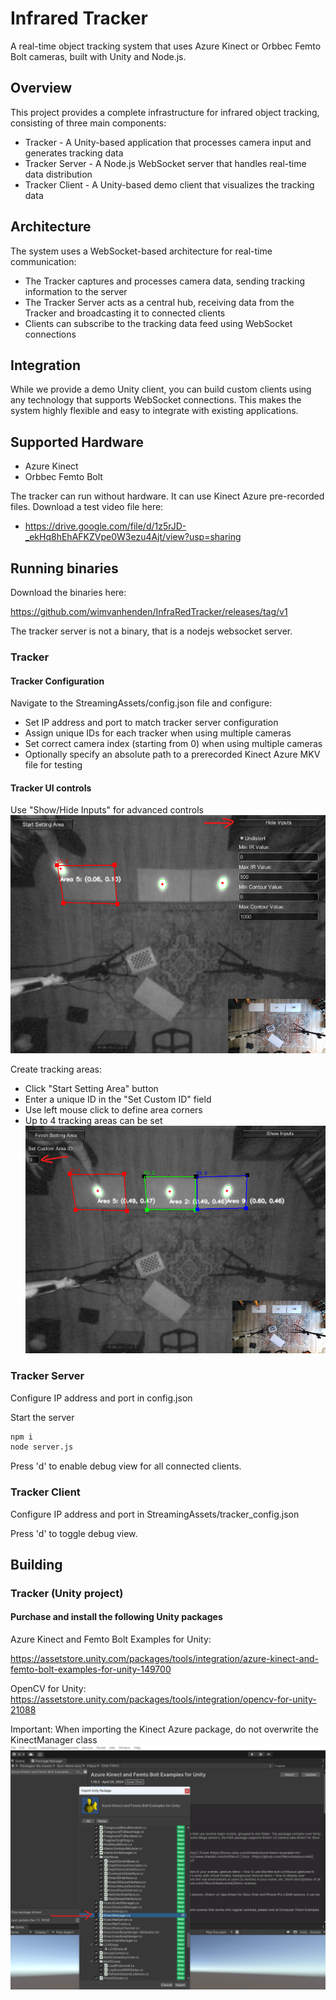# Infrared Tracker

A real-time object tracking system that uses Azure Kinect or Orbbec Femto Bolt cameras, built with Unity and Node.js.

## Overview
This project provides a complete infrastructure for infrared object tracking, consisting of three main components:

- Tracker - A Unity-based application that processes camera input and generates tracking data
- Tracker Server - A Node.js WebSocket server that handles real-time data distribution
- Tracker Client - A Unity-based demo client that visualizes the tracking data

## Architecture
The system uses a WebSocket-based architecture for real-time communication:

- The Tracker captures and processes camera data, sending tracking information to the server
- The Tracker Server acts as a central hub, receiving data from the Tracker and broadcasting it to connected clients
- Clients can subscribe to the tracking data feed using WebSocket connections

## Integration
While we provide a demo Unity client, you can build custom clients using any technology that supports WebSocket connections. This makes the system highly flexible and easy to integrate with existing applications.

## Supported Hardware

- Azure Kinect
- Orbbec Femto Bolt

The tracker can run without hardware. It can use Kinect Azure pre-recorded files.
Download a test video file here:

- https://drive.google.com/file/d/1z5rJD-_ekHq8hEhAFKZVpe0W3ezu4Ajt/view?usp=sharing

## Running binaries

Download the binaries here:

https://github.com/wimvanhenden/InfraRedTracker/releases/tag/v1

The tracker server is not a binary, that is a nodejs websocket server.

### Tracker

#### Tracker Configuration
Navigate to the StreamingAssets/config.json file and configure:

- Set IP address and port to match tracker server configuration
- Assign unique IDs for each tracker when using multiple cameras
- Set correct camera index (starting from 0) when using multiple cameras
- Optionally specify an absolute path to a prerecorded Kinect Azure MKV file for testing

#### Tracker UI controls
Use "Show/Hide Inputs" for advanced controls
![alt text](https://raw.githubusercontent.com/wimvanhenden/InfraRedTracker/refs/heads/main/images/ui_1.png)

Create tracking areas:
- Click "Start Setting Area" button
- Enter a unique ID in the "Set Custom ID" field
- Use left mouse click to define area corners
- Up to 4 tracking areas can be set
![alt text](https://raw.githubusercontent.com/wimvanhenden/InfraRedTracker/refs/heads/main/images/ui_2.png)

### Tracker Server
Configure IP address and port in config.json

Start the server
```bash
npm i
node server.js
```
Press 'd' to enable debug view for all connected clients.

### Tracker Client

Configure IP address and port in StreamingAssets/tracker_config.json

Press 'd' to toggle debug view.

## Building
### Tracker (Unity project)

#### Purchase and install the following Unity packages

Azure Kinect and Femto Bolt Examples for Unity:

https://assetstore.unity.com/packages/tools/integration/azure-kinect-and-femto-bolt-examples-for-unity-149700

OpenCV for Unity:
https://assetstore.unity.com/packages/tools/integration/opencv-for-unity-21088


Important: When importing the Kinect Azure package, do not overwrite the KinectManager class
![alt text](https://raw.githubusercontent.com/wimvanhenden/InfraRedTracker/refs/heads/main/images/kinectmanager.png)